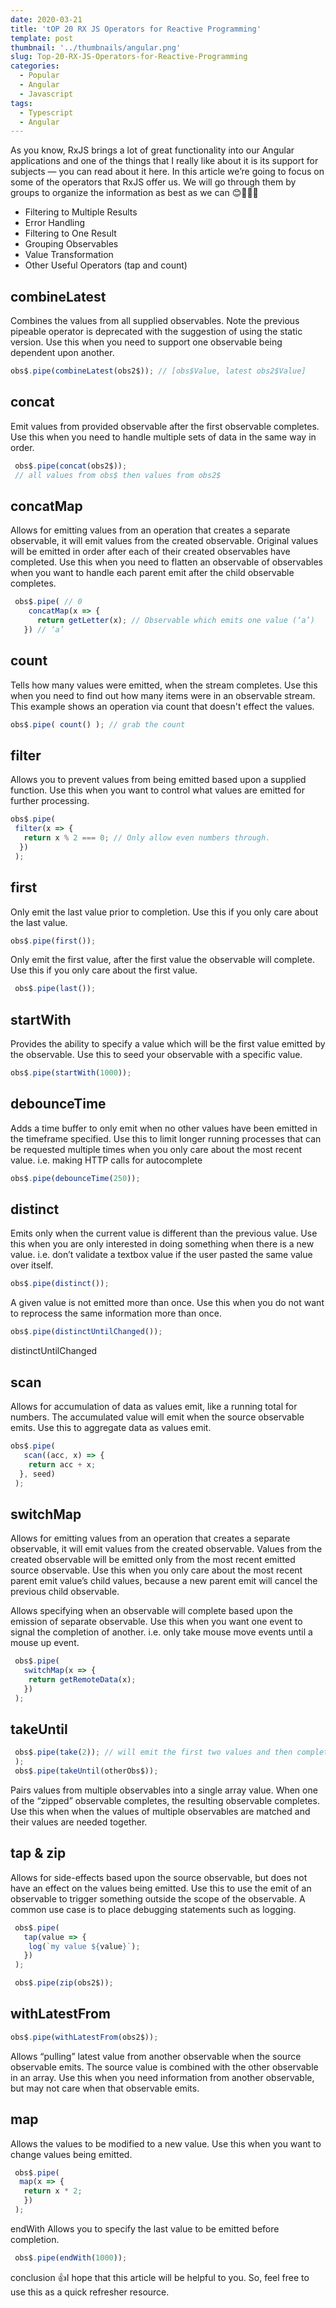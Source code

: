 ```yaml
---
date: 2020-03-21
title: 'tOP 20 RX JS Operators for Reactive Programming'
template: post
thumbnail: '../thumbnails/angular.png'
slug: Top-20-RX-JS-Operators-for-Reactive-Programming
categories:
  - Popular
  - Angular
  - Javascript
tags:
  - Typescript
  - Angular
---
```


As you know, RxJS brings a lot of great functionality into our Angular applications and one of the things that I really like about it is its support for subjects — you can read about it here.
In this article we’re going to focus on some of the operators that RxJS offer us. We will go through them by groups to organize the information as best as we can 😊🚀🚀🚀

- Filtering to Multiple Results
- Error Handling 
- Filtering to One Result
- Grouping Observables
- Value Transformation
- Other Useful Operators (tap and count)

combineLatest
-------------

Combines the values from all supplied observables. Note the previous pipeable operator is
deprecated with the suggestion of using the static version. Use this when you need to
support one observable being dependent upon another.
```javascript
obs$.pipe(combineLatest(obs2$)); // [obs$Value, latest obs2$Value]
```

concat
-------

Emit values from provided observable after the first observable completes. Use this when
you need to handle multiple sets of data in the same way in order.
```javascript
 obs$.pipe(concat(obs2$));
 // all values from obs$ then values from obs2$
```

concatMap
----------

Allows for emitting values from an operation that creates a separate observable, it will emit
values from the created observable. Original values will be emitted in order after each of their
created observables have completed. Use this when you need to flatten an observable of
observables when you want to handle each parent emit after the child observable completes.
```javascript
 obs$.pipe( // 0
    concatMap(x => {
      return getLetter(x); // Observable which emits one value (‘a’)
   }) // ‘a’
```
count
-----

Tells how many values were emitted, when the stream completes. Use this when you need
to find out how many items were in an observable stream. This example shows an operation
via count that doesn't effect the values.
```javascript
obs$.pipe( count() ); // grab the count
```
filter
------

Allows you to prevent values from being emitted based upon a supplied function. Use this
when you want to control what values are emitted for further processing.

```javascript
obs$.pipe(
 filter(x => {
   return x % 2 === 0; // Only allow even numbers through.
  })
 );
```

first
-----

Only emit the last value prior to completion. Use this if you only care about the last value.
```javascript
obs$.pipe(first());
```

Only emit the first value, after the first value the observable will complete. Use this if you only
care about the first value.
```javascript
 obs$.pipe(last());
 ```

startWith
---------

Provides the ability to specify a value which will be the first value emitted by the observable.
Use this to seed your observable with a specific value.
```javascript
obs$.pipe(startWith(1000));
```

debounceTime
------------

Adds a time buffer to only emit when no other values have been emitted in the timeframe
specified. Use this to limit longer running processes that can be requested multiple times
when you only care about the most recent value. i.e. making HTTP calls for autocomplete
```javascript
obs$.pipe(debounceTime(250));
```
distinct
--------

Emits only when the current value is different than the previous value. Use this when you are
only interested in doing something when there is a new value. i.e. don’t validate a textbox
value if the user pasted the same value over itself.
```javascript
obs$.pipe(distinct());
```

A given value is not emitted more than once. Use this when you do not want to reprocess
the same information more than once.
```javascript
obs$.pipe(distinctUntilChanged());
```
distinctUntilChanged

scan
----

Allows for accumulation of data as values emit, like a running total for numbers. The
accumulated value will emit when the source observable emits. Use this to aggregate data
as values emit.
```javascript
obs$.pipe(
   scan((acc, x) => {
    return acc + x;
  }, seed)
 );
```
switchMap
---------

Allows for emitting values from an operation that creates a separate observable, it will emit
values from the created observable. Values from the created observable will be emitted only
from the most recent emitted source observable. Use this when you only care about the
most recent parent emit value’s child values, because a new parent emit will cancel the
previous child observable.

Allows specifying when an observable will complete based upon the emission of separate
observable. Use this when you want one event to signal the completion of another. i.e. only
take mouse move events until a mouse up event.
```javascript
 obs$.pipe(
   switchMap(x => {
    return getRemoteData(x);
   })
 );
```

takeUntil
---------
```javascript
 obs$.pipe(take(2)); // will emit the first two values and then complete
 );
 obs$.pipe(takeUntil(otherObs$));
```
Pairs values from multiple observables into a single array value. When one of the “zipped”
observable completes, the resulting observable completes. Use this when when the values of
multiple observables are matched and their values are needed together.

tap & zip
----------

Allows for side-effects based upon the source observable, but does not have an effect on the
values being emitted. Use this to use the emit of an observable to trigger something outside
the scope of the observable. A common use case is to place debugging statements such as
logging.
```javascript
 obs$.pipe(
   tap(value => {
    log(`my value ${value}`);
   })
 );

 obs$.pipe(zip(obs2$));

 ```

withLatestFrom
---------------
```javascript
obs$.pipe(withLatestFrom(obs2$));
```
Allows “pulling” latest value from another observable when the source observable emits. The
source value is combined with the other observable in an array. Use this when you need
information from another observable, but may not care when that observable emits.

map
---

Allows the values to be modified to a new value. Use this when you want to change values
being emitted.
```javascript
 obs$.pipe(
  map(x => {
   return x * 2;
   })
 );
```
endWith
Allows you to specify the last value to be emitted before completion.
```javascript
 obs$.pipe(endWith(1000));
```


conclusion 👍I hope that this article will be helpful to you. So, feel free to use this as a quick refresher resource.